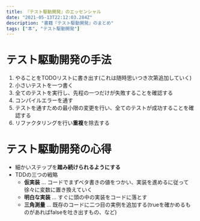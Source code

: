 ```yaml
---
title: 『テスト駆動開発』のエッセンシャル
date: "2021-05-13T22:12:03.284Z"
description: "書籍『テスト駆動開発』のまとめ"
tags: ["本", "テスト駆動開発"]
---
```


# テスト駆動開発の手法

1. やることをTODOリストに書き出す(これは随時思いつき次第追加していく)
1. 小さいテストを一つ書く
1. 全てのテストを実行し、先程の一つだけが失敗することを確認する
1. コンパイルエラーを通す
1. テストを通すための最小限の変更を行い、全てのテストが成功することを確認する
1. リファクタリングを行い**重複**を除去する

# テスト駆動開発の心得

- 細かいステップを**踏み続けられるようにする**
- TDDの三つの戦略
    - **仮実装** ... コードでまずベタ書きの値をつかい、実装を進めるに従って徐々に変数に置き換えていく
    - **明白な実装** ... すぐに頭の中の実装をコードに落とす
    - **三角測量** ... 既存のコードに二つ目の実例を追加する(trueを確かめるものがあればfalseを吐き出すもの、など)
